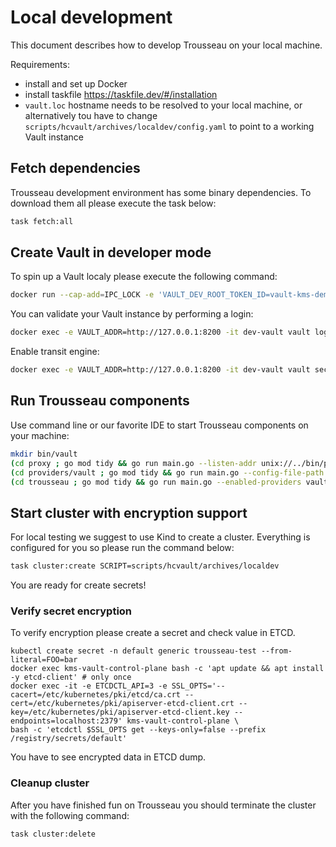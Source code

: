# Local development

This document describes how to develop Trousseau on your local machine.

Requirements:

* install and set up Docker
* install taskfile https://taskfile.dev/#/installation
* `vault.loc` hostname needs to be resolved to your local machine, or alternatively tou have to change `scripts/hcvault/archives/localdev/config.yaml` to point to a working Vault instance

## Fetch dependencies

Trousseau development environment has some binary dependencies. To download them all please execute the task below:

```bash
task fetch:all
```

## Create Vault in developer mode

To spin up a Vault localy please execute the following command:

```bash
docker run --cap-add=IPC_LOCK -e 'VAULT_DEV_ROOT_TOKEN_ID=vault-kms-demo' -p 8200:8200 -d --name=dev-vault vault
```

You can validate your Vault instance by performing a login:

```bash
docker exec -e VAULT_ADDR=http://127.0.0.1:8200 -it dev-vault vault login vault-kms-demo  
```

Enable transit engine:
```bash
docker exec -e VAULT_ADDR=http://127.0.0.1:8200 -it dev-vault vault secrets enable transit
```

## Run Trousseau components

Use command line or our favorite IDE to start Trousseau components on your machine:

```bash
mkdir bin/vault
(cd proxy ; go mod tidy && go run main.go --listen-addr unix://../bin/proxy.socket --trousseau-addr ../bin/trousseau.socket)
(cd providers/vault ; go mod tidy && go run main.go --config-file-path ../../scripts/hcvault/archives/localdev/vault.yaml --listen-addr unix://../../bin/vault/vault.socket --zap-encoder=console --v=5)
(cd trousseau ; go mod tidy && go run main.go --enabled-providers vault --socket-location ../bin --listen-addr unix://../bin/trousseau.socket --zap-encoder=console --v=5)
```

## Start cluster with encryption support

For local testing we suggest to use Kind to create a cluster. Everything is configured for you so please run the command below:

```bash
task cluster:create SCRIPT=scripts/hcvault/archives/localdev
```

You are ready for create secrets!

### Verify secret encryption

To verify encryption please create a secret and check value in ETCD.

```
kubectl create secret -n default generic trousseau-test --from-literal=FOO=bar
docker exec kms-vault-control-plane bash -c 'apt update && apt install -y etcd-client' # only once
docker exec -it -e ETCDCTL_API=3 -e SSL_OPTS='--cacert=/etc/kubernetes/pki/etcd/ca.crt --cert=/etc/kubernetes/pki/apiserver-etcd-client.crt --key=/etc/kubernetes/pki/apiserver-etcd-client.key --endpoints=localhost:2379' kms-vault-control-plane \
bash -c 'etcdctl $SSL_OPTS get --keys-only=false --prefix /registry/secrets/default'
```

You have to see encrypted data in ETCD dump.

### Cleanup cluster

After you have finished fun on Trousseau you should terminate the cluster with the following command:

```bash
task cluster:delete
```

